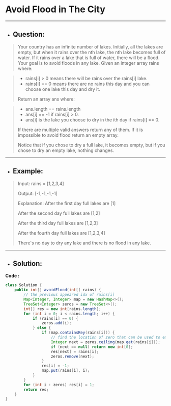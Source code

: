 # Avoid Flood in The City
---
- ## Question:
>Your country has an infinite number of lakes. Initially, all the lakes are empty, but when it rains over the nth lake, the nth lake becomes full of water. If it rains over a lake that is full of water, there will be a flood. Your goal is to avoid floods in any lake.
>Given an integer array rains where:

>- rains[i] > 0 means there will be rains over the rains[i] lake.
>- rains[i] == 0 means there are no rains this day and you can choose one lake this day and dry it.
>
>Return an array ans where:

>- ans.length == rains.length
>- ans[i] == -1 if rains[i] > 0.
>- ans[i] is the lake you choose to dry in the ith day if rains[i] == 0.
>
>If there are multiple valid answers return any of them. If it is impossible to avoid flood return an empty array.
>
>Notice that if you chose to dry a full lake, it becomes empty, but if you chose to dry an empty lake, nothing changes.
---
- ## Example:
>Input: rains = [1,2,3,4]
>
>Output: [-1,-1,-1,-1]
>
>Explanation: After the first day full lakes are [1]
>
>After the second day full lakes are [1,2]
>
>After the third day full lakes are [1,2,3]
>
>After the fourth day full lakes are [1,2,3,4]
>
>There's no day to dry any lake and there is no flood in any lake.
---
- ## Solution:
**Code :**
```java
class Solution {
    public int[] avoidFlood(int[] rains) {
        // the previous appeared idx of rains[i]
        Map<Integer, Integer> map = new HashMap<>();
        TreeSet<Integer> zeros = new TreeSet<>();
        int[] res = new int[rains.length];
        for (int i = 0; i < rains.length; i++) {
            if (rains[i] == 0) {
                zeros.add(i);
            } else {
                if (map.containsKey(rains[i])) {
                    // find the location of zero that can be used to empty rains[i]
                    Integer next = zeros.ceiling(map.get(rains[i]));
                    if (next == null) return new int[0];
                    res[next] = rains[i];
                    zeros.remove(next);
                }
                res[i] = -1;
				map.put(rains[i], i);
            }
        }
        for (int i : zeros) res[i] = 1;
        return res;
    }
}
